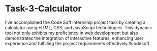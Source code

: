 # Task-3-Calculator
I've accomplished the Code Soft internship project task by creating a calculator using HTML, CSS, and JavaScript technologies. This dynamic tool not only exhibits my proficiency in web development but also demonstrates the integration of interactive features, enhancing user experience and fulfilling the project requirements effectively.#codesoft
